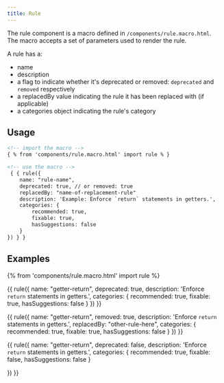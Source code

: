 ```yaml
---
title: Rule 
---
```


The rule component is a macro defined in `/components/rule.macro.html`. The macro accepts a set of parameters used to render the rule.

A rule has a:

* name
* description
* a flag to indicate whether it's deprecated or removed: `deprecated` and `removed` respectively
* a replacedBy value indicating the rule it has been replaced with (if applicable)
* a categories object indicating the rule's category

## Usage

```html
<!-- import the macro -->
{ % from 'components/rule.macro.html' import rule % }

<!-- use the macro -->
 { { rule({
    name: "rule-name",
    deprecated: true, // or removed: true
    replacedBy: "name-of-replacement-rule"
    description: 'Example: Enforce `return` statements in getters.',
    categories: {
        recommended: true,
        fixable: true,
        hasSuggestions: false
    }
}) } }
```

## Examples

{% from 'components/rule.macro.html' import rule %}

{{ rule({
    name: "getter-return",
    deprecated: true,
    description: 'Enforce `return` statements in getters.',
    categories: {
        recommended: true,
        fixable: true,
        hasSuggestions: false
    }
}) }}

{{ rule({
    name: "getter-return",
    removed: true,
    description: 'Enforce `return` statements in getters.',
    replacedBy: "other-rule-here",
    categories: {
        recommended: true,
        fixable: true,
        hasSuggestions: false
    }
}) }}

{{ rule({
name: "getter-return",
deprecated: false,
description: 'Enforce `return` statements in getters.',
categories: {
recommended: true,
fixable: false,
hasSuggestions: false
}

}) }}
